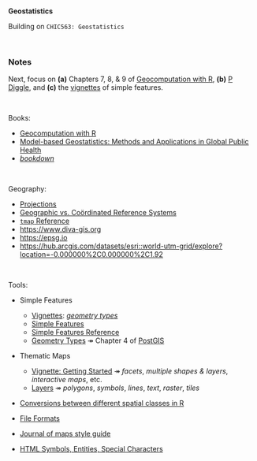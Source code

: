 <br>

**Geostatistics**

Building on ``CHIC563: Geostatistics``

<br>

### Notes

Next, focus on **(a)** Chapters 7, 8, & 9 of [Geocomputation with R](https://geocompr.robinlovelace.net/index.html), 
**(b)** [P Diggle](https://www.lancaster.ac.uk/staff/diggle/), and **(c)** the [vignettes](https://r-spatial.github.io/sf/articles/) of simple features.

<br>

Books:
* [Geocomputation with R](https://geocompr.robinlovelace.net/index.html)
* [Model-based Geostatistics: Methods and Applications in Global Public Health](https://sites.google.com/view/mbgglobalhealth/home)
* [*bookdown*](https://bookdown.org)

<br>

Geography:
* [Projections](https://proj-tmp.readthedocs.io/en/docs/operations/projections/index.html)
* [Geographic vs. Co&#246;rdinated Reference Systems](https://www.earthdatascience.org/courses/use-data-open-source-python/intro-vector-data-python/spatial-data-vector-shapefiles/geographic-vs-projected-coordinate-reference-systems-python/)  
* [``tmap`` Reference](https://r-tmap.github.io/tmap/reference/index.html)
* https://www.diva-gis.org
* https://epsg.io
* https://hub.arcgis.com/datasets/esri::world-utm-grid/explore?location=-0.000000%2C0.000000%2C1.92

<br>

Tools:

* Simple Features
  * [Vignettes](https://r-spatial.github.io/sf/articles/): [*geometry types*](https://r-spatial.github.io/sf/articles/sf1.html)
  * [Simple Features](https://r-spatial.github.io/sf/index.html)
  * [Simple Features Reference](https://r-spatial.github.io/sf/reference/index.html)
  * [Geometry Types](http://postgis.net/docs/using_postgis_dbmanagement.html) &Rarr; Chapter 4 of [PostGIS](http://postgis.net/docs/)

* Thematic Maps
  * [Vignette: Getting Started](https://cran.r-project.org/web/packages/tmap/vignettes/tmap-getstarted.html) &Rarr; *facets*, 
    *multiple shapes & layers*, *interactive maps*, etc.
  * [Layers](https://r-tmap.github.io/tmap-book/layers.html#layers) &Rarr; *polygons*, *symbols*, *lines*, *text*, *raster*, *tiles*    

* [Conversions between different spatial classes in R](https://geocompr.github.io/post/2021/spatial-classes-conversion/)
* [File Formats](https://geocompr.robinlovelace.net/read-write.html#file-formats)
* [Journal of maps style guide](https://files.taylorandfrancis.com/TJOM-suppmaterial-quick-guide.pdf)  
* [HTML Symbols, Entities, Special Characters](https://www.toptal.com/designers/htmlarrows/)  

<br>
<br>

<br>
<br>

<br>
<br>

<br>
<br>
